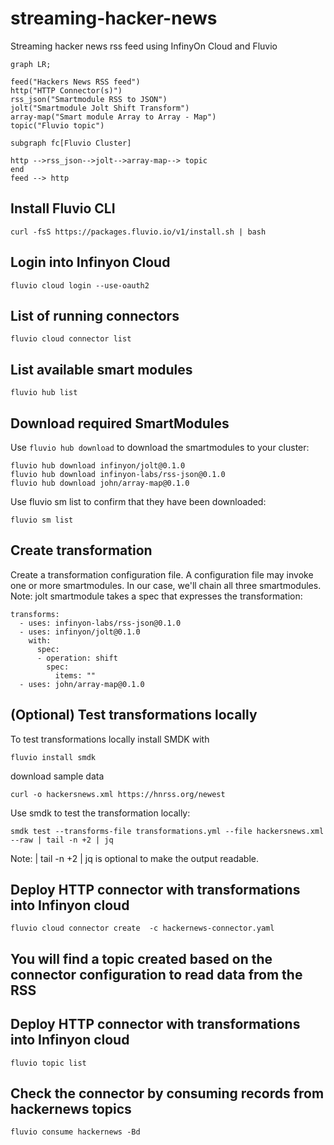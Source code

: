 # streaming-hacker-news
Streaming hacker news rss feed using InfinyOn Cloud and Fluvio
```mermaid
graph LR;

feed("Hackers News RSS feed")
http("HTTP Connector(s)")
rss_json("Smartmodule RSS to JSON")
jolt("Smartmodule Jolt Shift Transform")
array-map("Smart module Array to Array - Map")
topic("Fluvio topic")

subgraph fc[Fluvio Cluster]

http -->rss_json-->jolt-->array-map--> topic
end
feed --> http

```

## Install Fluvio CLI

```
curl -fsS https://packages.fluvio.io/v1/install.sh | bash
```

## Login into Infinyon Cloud 

```
fluvio cloud login --use-oauth2
```

## List of running connectors 

```
fluvio cloud connector list
```

## List available smart modules 

```
fluvio hub list
```

## Download required SmartModules

Use `fluvio hub download` to download the smartmodules to your cluster:
```
fluvio hub download infinyon/jolt@0.1.0
fluvio hub download infinyon-labs/rss-json@0.1.0
fluvio hub download john/array-map@0.1.0
```

Use fluvio sm list to confirm that they have been downloaded:
```
fluvio sm list
```
## Create transformation
Create a transformation configuration file. A configuration file may invoke one or more smartmodules. In our case, we'll chain all three smartmodules. Note: jolt smartmodule takes a spec that expresses the transformation:
```
transforms:
  - uses: infinyon-labs/rss-json@0.1.0
  - uses: infinyon/jolt@0.1.0
    with:
      spec:
      - operation: shift
        spec:
          items: ""
  - uses: john/array-map@0.1.0
```

## (Optional) Test transformations locally 
To test transformations locally install SMDK with 
```
fluvio install smdk
```
download sample data
```
curl -o hackersnews.xml https://hnrss.org/newest
```
Use smdk to test the transformation locally:
```
smdk test --transforms-file transformations.yml --file hackersnews.xml --raw | tail -n +2 | jq
````

Note: | tail -n +2 | jq is optional to make the output readable.

## Deploy HTTP connector with transformations into Infinyon cloud
```
fluvio cloud connector create  -c hackernews-connector.yaml
```

## You will find a topic created based on the connector configuration to read data from the RSS
## Deploy HTTP connector with transformations into Infinyon cloud
```
fluvio topic list
```

## Check the connector by consuming records from hackernews topics

```
fluvio consume hackernews -Bd
```
